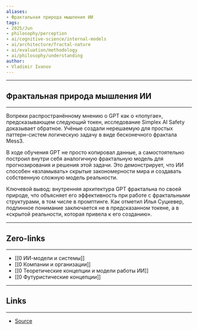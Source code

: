 ```yaml
---
aliases: 
- Фрактальная природа мышления ИИ
tags:
- 2025/Jun
- philosophy/perception
- ai/cognitive-science/internal-models
- ai/architecture/fractal-nature
- ai/evaluation/methodology
- ai/philosophy/understanding
author:
- Vladimir Ivanov
---
```

-----
##  Фрактальная природа мышления ИИ 
-----
Вопреки распространённому мнению о GPT как о «попугае», предсказывающем следующий токен, исследование Simplex AI Safety доказывает обратное. Учёные создали нерешаемую для простых паттерн-систем логическую задачу в виде бесконечного фрактала Mess3.

В ходе обучения GPT не просто копировал данные, а самостоятельно построил внутри себя аналогичную фрактальную модель для прогнозирования и решения этой задачи. Это демонстрирует, что ИИ способен «взламывать» скрытые закономерности мира и создавать собственную сложную модель реальности.

Ключевой вывод: внутренняя архитектура GPT фрактальна по своей природе, что объясняет его эффективность при работе с фрактальными структурами, в том числе в промптинге. Как отметил Илья Суцкевер, подлинное понимание заключается не в предсказанном токене, а в «скрытой реальности, которая привела к его созданию».

---
## Zero-links
---
- [[0 ИИ-модели и системы]]
- [[0 Компании и организации]]
- [[0 Теоретические концепции и модели работы ИИ]]
- [[0 Футуристические концепции]]

---
## Links
---
- [Source](https://t.me/turboproject/1783)